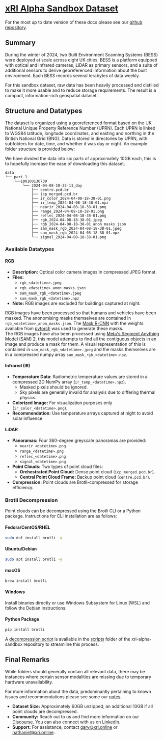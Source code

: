 
# [xRI Alpha Sandbox Dataset](https://www.xri.online/)

For the most up to date version of these docs please see our [github repository](https://github.com/abc-rp/xri-alpha-sandbox).

## Summary
During the winter of 2024, two Built Environment Scanning Systems (BESS) were deployed at scale across eight UK cities. BESS is a platform equipped with optical and infrared cameras, LiDAR as primary sensors, and a suite of additional sensors to derive georeferenced information about the built environment. Each BESS records several terabytes of data weekly.

For this sandbox dataset, raw data has been heavily processed and distilled to make it more usable and to reduce storage requirements. The result is a compact, information-rich geospatial dataset.

## Structure and Datatypes
The dataset is organized using a georeferenced format based on the UK National Unique Property Reference Number (UPRN). Each UPRN is linked to WGS84 latitude, longitude coordinates, and easting and northing in the British National Grid (BNG). Data is stored in directories by UPRN, with subfolders for date, time, and whether it was day or night. An example folder structure is provided below:

We have divided the data into six parts of approximately 10GB each, this is to hopefully increase the ease of downloading this dataset. 
```
data
└── part-1
    └──100100136730
        └── 2024-04-08-18-32-11_day
            ├── centre.pcd.br
            ├── icp_merged.pcd.br
            ├── ir_color_2024-04-08-18-38-01.png
            ├── ir_temp_2024-04-08-18-38-01.npz
            ├── nearir_2024-04-08-18-38-01.png
            ├── range_2024-04-08-18-38-01.png
            ├── reflec_2024-04-08-18-38-01.png
            ├── rgb_2024-04-08-18-38-01.jpeg
            ├── rgb_2024-04-08-18-38-01_anon_masks.json
            ├── sam_mask_rgb_2024-04-08-18-38-01.jpeg
            ├── sam_mask_rgb_2024-04-08-18-38-01.npz
            └── signal_2024-04-08-18-38-01.png
```

### Available Datatypes

#### RGB
- **Description:** Optical color camera images in compressed JPEG format.
- **Files:** 
  - `rgb_<datetime>.jpeg`
  - `rgb_<datetime>_anon_masks.json`
  - `sam_mask_rgb_<datetime>.jpeg`
  - `sam_mask_rgb_<datetime>.npz`
- **Note:** RGB images are excluded for buildings captured at night.

RGB images have been processed so that humans and vehicles have been masked. The anonomising masks themselves are contained in `rgb_<datetime>_anon_masks.json`. The [Mask R-CNN](https://arxiv.org/pdf/1703.06870) with the weights available from [pytorch](https://pytorch.org/vision/stable/models/generated/torchvision.models.detection.maskrcnn_resnet50_fpn.html#maskrcnn-resnet50-fpn) was used to generate these masks.  
The RGB images have also been processed using [Meta's Segment Anything Model (SAM) 2](https://ai.meta.com/sam2/), this model attempts to find all the contiguous objects in an image and produce a mask for them. A visual representation of this is contained in `sam_mask_rgb_<datetime>.jpeg` and the masks themselves are in a compressed numpy array `sam_mask_rgb_<datetime>.npz`.

#### Infrared (IR)
- **Temperature Data:** Radiometric temperature values are stored in a compressed 2D NumPy array (`ir_temp_<datetime>.npz`).
  - Masked pixels should be ignored.
  - Sky pixels are generally invalid for analysis due to differing thermal physics.
- **Colorized Image:** For visualization purposes only (`ir_color_<datetime>.png`).
- **Recommendation:** Use temperature arrays captured at night to avoid solar influence.

#### LiDAR
- **Panoramas:** Four 360-degree greyscale panoramas are provided:
  - `nearir_<datetime>.png`
  - `range_<datetime>.png`
  - `reflec_<datetime>.png`
  - `signal_<datetime>.png`
- **Point Clouds:** Two types of point cloud files:
  - **Orchestrated Point Cloud:** Dense point cloud (`icp_merged.pcd.br`).
  - **Central Point Cloud Frame:** Backup point cloud (`centre.pcd.br`).
- **Compression:** Point clouds are Brotli-compressed for storage efficiency.

### Brotli Decompression
Point clouds can be decompressed using the Brotli CLI or a Python package. Instructions for CLI installation are as follows:

#### Fedora/CentOS/RHEL
```bash
sudo dnf install brotli -y
```

#### Ubuntu/Debian
```bash
sudo apt install brotli -y
```

#### macOS
```bash
brew install brotli
```

#### Windows
Install binaries directly or use Windows Subsystem for Linux (WSL) and follow the Debian instructions.

#### Python Package
```bash
pip install brotli 
```

A [decompression script](./scripts/br_decompression.py) is available in the [scripts](./scripts/) folder of the xri-alpha-sandbox repository to streamline this process.

## Final Remarks
While folders should generally contain all relevant data, there may be instances where certain sensor modalities are missing due to temporary hardware unavailability.

For more information about the data, predominantly pertaining to known issues and recommendations please see some our [notes](data.md).


- **Dataset Size:** Approximately 60GB unzipped; an additional 10GB if all point clouds are decompressed.
- **Community:** Reach out to us and find more information on our [Discourse](https://community.xri.online/). You can also connect with us on [LinkedIn](https://www.linkedin.com/company/xri-online).
- **Support:** For assistance, contact [gary@xri.online](mailto:gary@xri.online) or [nathaniel@xri.online](mailto:nathaniel@xri.online).
